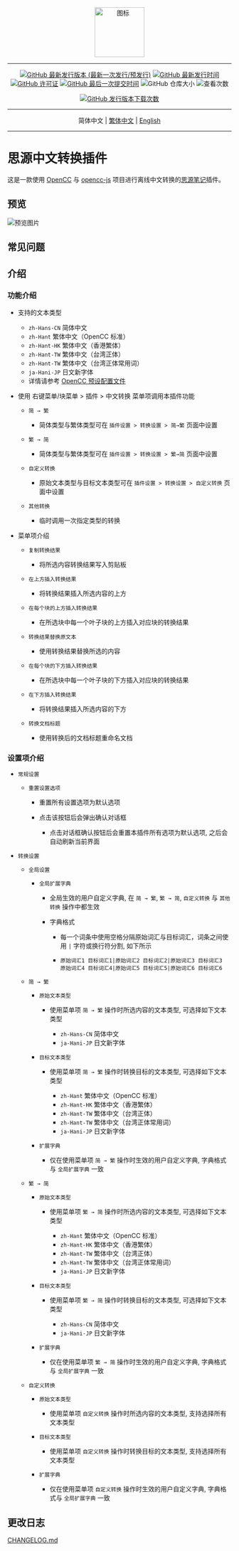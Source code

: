 <div align="center">
<img alt="图标" src="https://cdn.jsdelivr.net/gh/Zuoqiu-Yingyi/siyuan-plugin-opencc/public/icon.png" style="width: 8em; height: 8em;">

---
[![GitHub 最新发行版本 (最新一次发行/预发行)](https://img.shields.io/github/v/release/Zuoqiu-Yingyi/siyuan-plugin-opencc?include_prereleases&style=flat-square)](https://github.com/Zuoqiu-Yingyi/siyuan-plugin-opencc/releases/latest)
[![GitHub 最新发行时间](https://img.shields.io/github/release-date/Zuoqiu-Yingyi/siyuan-plugin-opencc?style=flat-square)](https://github.com/Zuoqiu-Yingyi/siyuan-plugin-opencc/releases/latest)
[![GitHub 许可证](https://img.shields.io/github/license/Zuoqiu-Yingyi/siyuan-plugin-opencc?style=flat-square)](https://github.com/Zuoqiu-Yingyi/siyuan-plugin-opencc/blob/main/LICENSE)
[![GitHub 最后一次提交时间](https://img.shields.io/github/last-commit/Zuoqiu-Yingyi/siyuan-plugin-opencc?style=flat-square)](https://github.com/Zuoqiu-Yingyi/siyuan-plugin-opencc/commits/main)
![GitHub 仓库大小](https://img.shields.io/github/repo-size/Zuoqiu-Yingyi/siyuan-plugin-opencc?style=flat-square)
![查看次数](https://hits.b3log.org/Zuoqiu-Yingyi/siyuan-plugin-opencc.svg)
<!-- ![jsDelivr 查看次數 (GitHub)](https://img.shields.io/jsdelivr/gh/hy/Zuoqiu-Yingyi/siyuan-packages-opencc?style=flat-square) -->
[![GitHub 发行版本下载次数](https://img.shields.io/github/downloads/Zuoqiu-Yingyi/siyuan-plugin-opencc/total?style=flat-square)](https://github.com/Zuoqiu-Yingyi/siyuan-plugin-opencc/releases)

---
简体中文 \| [繁体中文](./README_zh_CHT.md) \| [English](./README.md)

---
</div>

# 思源中文转换插件

这是一款使用 [OpenCC](https://github.com/BYVoid/OpenCC) 与 [opencc-js](https://github.com/nk2028/opencc-js) 项目进行离线中文转换的[思源笔记](https://github.com/siyuan-note/siyuan)插件。

## 预览

![预览图片](https://cdn.jsdelivr.net/gh/Zuoqiu-Yingyi/siyuan-plugin-opencc/public/preview.png)

## 常见问题

## 介绍

### 功能介绍

* 支持的文本类型

  * `zh-Hans-CN` 简体中文
  * `zh-Hant` 繁体中文（OpenCC 标准）
  * `zh-Hant-HK` 繁体中文（香港繁体）
  * `zh-Hant-TW` 繁体中文（台湾正体）
  * `zh-Hant-TW` 繁体中文（台湾正体常用词）
  * `ja-Hani-JP` 日文新字体
  * 详情请参考 [OpenCC 预设配置文件](https://github.com/BYVoid/OpenCC#預設配置文件)
* 使用 <kbd>右键菜单</kbd>/<kbd>块菜单</kbd> > <kbd>插件</kbd> > <kbd>中文转换</kbd> 菜单项调用本插件功能

  * `简 → 繁`

    * 简体类型与繁体类型可在 `插件设置 > 转换设置 > 简→繁` 页面中设置
  * `繁 → 简`

    * 简体类型与繁体类型可在 `插件设置 > 转换设置 > 繁→简` 页面中设置
  * `自定义转换`

    * 原始文本类型与目标文本类型可在 `插件设置 > 转换设置 > 自定义转换` 页面中设置
  * `其他转换`

    * 临时调用一次指定类型的转换
* 菜单项介绍

  * `复制转换结果`

    * 将所选内容转换结果写入剪贴板
  * `在上方插入转换结果`

    * 将转换结果插入所选内容的上方
  * `在每个块的上方插入转换结果`

    * 在所选块中每一个叶子块的上方插入对应块的转换结果
  * `转换结果替换原文本`

    * 使用转换结果替换所选的内容
  * `在每个块的下方插入转换结果`

    * 在所选块中每一个叶子块的下方插入对应块的转换结果
  * `在下方插入转换结果`

    * 将转换结果插入所选内容的下方
  * `转换文档标题`

    * 使用转换后的文档标题重命名文档

### 设置项介绍

* `常规设置`

  * `重置设置选项`

    * 重置所有设置选项为默认选项
    * 点击该按钮后会弹出确认对话框

      * 点击对话框确认按钮后会重置本插件所有选项为默认选项, 之后会自动刷新当前界面
* `转换设置`

  * `全局设置`

    * `全局扩展字典`

      * 全局生效的用户自定义字典, 在 `简 → 繁`, `繁 → 简`, `自定义转换` 与 `其他转换` 操作中都生效
      * 字典格式

        * 每一个词条中使用空格分隔原始词汇与目标词汇，词条之间使用 `|` 字符或换行符分割, 如下所示
        * ```plaintext
          原始词汇1 目标词汇1|原始词汇2 目标词汇2|原始词汇3 目标词汇3
          原始词汇4 目标词汇4|原始词汇5 目标词汇5|原始词汇6 目标词汇6
          ```
  * `简 → 繁`

    * `原始文本类型`

      * 使用菜单项 `简 → 繁` 操作时所选内容的文本类型, 可选择如下文本类型

        * `zh-Hans-CN` 简体中文
        * `ja-Hani-JP` 日文新字体
    * `目标文本类型`

      * 使用菜单项 `简 → 繁` 操作时转换目标的文本类型, 可选择如下文本类型

        * `zh-Hant` 繁体中文（OpenCC 标准）
        * `zh-Hant-HK` 繁体中文（香港繁体）
        * `zh-Hant-TW` 繁体中文（台湾正体）
        * `zh-Hant-TW` 繁体中文（台湾正体常用词）
        * `ja-Hani-JP` 日文新字体
    * `扩展字典`

      * 仅在使用菜单项 `简 → 繁` 操作时生效的用户自定义字典, 字典格式与 `全局扩展字典` 一致
  * `繁 → 简`

    * `原始文本类型`

      * 使用菜单项 `繁 → 简` 操作时所选内容的文本类型, 可选择如下文本类型

        * `zh-Hant` 繁体中文（OpenCC 标准）
        * `zh-Hant-HK` 繁体中文（香港繁体）
        * `zh-Hant-TW` 繁体中文（台湾正体）
        * `zh-Hant-TW` 繁体中文（台湾正体常用词）
        * `ja-Hani-JP` 日文新字体
    * `目标文本类型`

      * 使用菜单项 `繁 → 简` 操作时转换目标的文本类型, 可选择如下文本类型

        * `zh-Hans-CN` 简体中文
        * `ja-Hani-JP` 日文新字体
    * `扩展字典`

      * 仅在使用菜单项 `繁 → 简` 操作时生效的用户自定义字典, 字典格式与 `全局扩展字典` 一致
  * `自定义转换`

    * `原始文本类型`

      * 使用菜单项 `自定义转换` 操作时所选内容的文本类型, 支持选择所有文本类型
    * `目标文本类型`

      * 使用菜单项 `自定义转换` 操作时转换目标的文本类型, 支持选择所有文本类型
    * `扩展字典`

      * 仅在使用菜单项 `自定义转换` 操作时生效的用户自定义字典, 字典格式与 `全局扩展字典` 一致

## 更改日志

[CHANGELOG.md](https://github.com/Zuoqiu-Yingyi/siyuan-plugin-opencc/blob/main/CHANGELOG.md)
